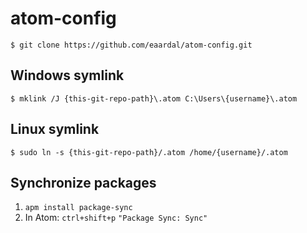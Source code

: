 # atom-config

```
$ git clone https://github.com/eaardal/atom-config.git
```

## Windows symlink

```
$ mklink /J {this-git-repo-path}\.atom C:\Users\{username}\.atom
```

## Linux symlink

```
$ sudo ln -s {this-git-repo-path}/.atom /home/{username}/.atom
```

## Synchronize packages

1. `apm install package-sync`
2. In Atom: `ctrl+shift+p` `"Package Sync: Sync"`

